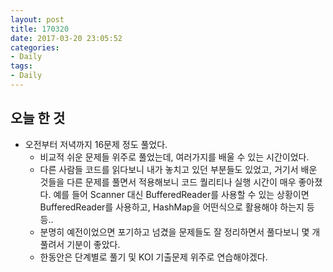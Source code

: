 ```yaml
---
layout: post
title: 170320
date: 2017-03-20 23:05:52
categories:
- Daily
tags:
- Daily
---
```


## 오늘 한 것

*   오전부터 저녁까지 16문제 정도 풀었다.
    *   비교적 쉬운 문제들 위주로 풀었는데, 여러가지를 배울 수 있는 시간이었다.
    *   다른 사람들 코드를 읽다보니 내가 놓치고 있던 부분들도 있었고, 거기서 배운 것들을 다른 문제를 풀면서 적용해보니 코드 퀄리티나 실행 시간이 매우 좋아졌다.
        예를 들어 Scanner 대신 BufferedReader를 사용할 수 있는 상황이면 BufferedReader를 사용하고, HashMap을 어떤식으로 활용해야 하는지 등등..
    *   분명히 예전이었으면 포기하고 넘겼을 문제들도 잘 정리하면서 풀다보니 몇 개 풀려서 기분이 좋았다.
    *   한동안은 단계별로 풀기 및 KOI 기출문제 위주로 연습해야겠다.

